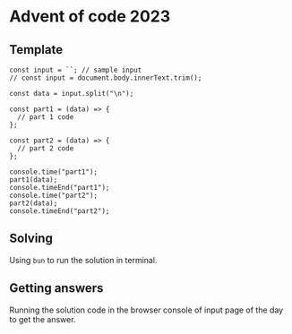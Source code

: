 # Advent of code 2023

## Template
```
const input = ``; // sample input
// const input = document.body.innerText.trim(); 

const data = input.split("\n");

const part1 = (data) => {
  // part 1 code
};

const part2 = (data) => {
  // part 2 code
};

console.time("part1");
part1(data);
console.timeEnd("part1");
console.time("part2");
part2(data);
console.timeEnd("part2");
```

## Solving
Using `bun` to run the solution in terminal.

## Getting answers
Running the solution code in the browser console of input page of the day to get the answer.
